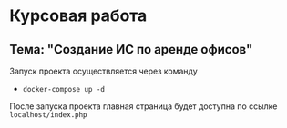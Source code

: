 # Курсовая работа
## Тема: "Создание ИС по аренде офисов"

Запуск проекта осуществляется через команду

- `docker-compose up -d`

После запуска проекта главная страница будет доступна по ссылке `localhost/index.php`
